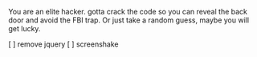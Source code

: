 You are an elite hacker. gotta crack the code so you can reveal the back door and avoid the FBI trap.  Or just take a random guess, maybe you will get lucky.


[ ] remove jquery
[ ] screenshake
